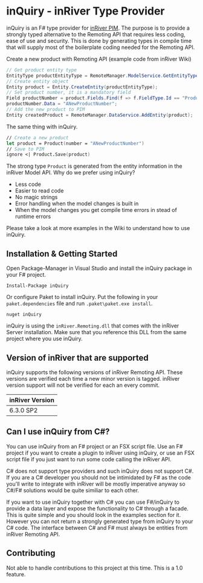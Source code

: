 # inQuiry - inRiver Type Provider

inQuiry is an F# type provider for [inRiver PIM](https://www.inriver.com/). The
purpose is to provide a strongly typed alternative to the Remoting API that
requires less coding, ease of use and security. This is done by generating types
in compile time that will supply most of the boilerplate coding needed for the
Remoting API.

Create a new product with Remoting API (example code from inRiver Wiki)

```csharp
// Get product entity type
EntityType productEntityType = RemoteManager.ModelService.GetEntityType("Product");
// Create entity object
Entity product = Entity.CreateEntity(productEntityType);
// Set product number, it is a mandatory field
Field productNumber = product.Fields.Find(f => f.FieldType.Id == "ProductNumber");
productNumber.Data = "ANewProductNumber";
// Add the new product to PIM
Entity createdProduct = RemoteManager.DataService.AddEntity(product);
```

The same thing with inQuiry.

```fsharp
// Create a new product
let product = Product(number = "ANewProductNumber")
// Save to PIM
ignore <| Product.Save(product)
```

The strong type `Product` is generated from the entity information in the
inRiver Model API. Why do we prefer using inQuiry?

* Less code
* Easier to read code
* No magic strings
* Error handling when the model changes is built in
* When the model changes you get compile time errors in stead of runtime errors

Please take a look at more examples in the Wiki to understand how to use inQuiry.

## Installation & Getting Started

Open Package-Manager in Visual Studio and install the inQuiry package in your F# project.

```
Install-Package inQuiry
```

Or configure Paket to install inQuiry. Put the following in your `paket.dependencies`
file and run `.paket\paket.exe install`.

```
nuget inQuiry
```

inQuiry is using the `inRiver.Remoting.dll` that comes with the inRiver Server
installation. Make sure that you reference this DLL from the same project where you
use inQuiry.

## Version of inRiver that are supported

inQuiry supports the following versions of inRiver Remoting API. These versions are
verified each time a new minor version is tagged. inRiver version support will not
be verified for each an every commit.

| inRiver Version | 
| --------------- |
| 6.3.0 SP2       |

## Can I use inQuiry from C#?

You can use inQuiry from an F# project or an FSX script file. Use an F# project
if you want to create a plugin to inRiver using inQuiry, or use an FSX script
file if you just want to run some code calling the inRiver API.

C# does not support type providers and such inQuiry does not support C#. If you
are a C# developer you should not be intimidated by F# as the code you'll write
to integrate with inRiver will be mostly imperative anyway so C#/F# solutions
would be quite similiar to each other.

If you want to use inQuiry together with C# you can use F#/inQuiry to provide a
data layer and expose the functionality to C# through a facade. This is
quite simple and you should look in the examples section for it. However you can
not return a strongly generated type from inQuiry to your C# code. The interface
between C# and F# must always be entities from inRiver Remoting API.

## Contributing

Not able to handle contributions to this project at this time. This is a 1.0 feature.
